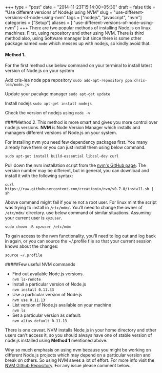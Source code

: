 +++
type = "post"
date = "2014-11-23T15:14:00+05:30"
draft = false
title = "Use different versions of Node.js using NVM"
slug = "use-different-versions-of-node-using-nvm"
tags = ["nodejs", "javascript", "nvm"]
categories = ["Setup"]
aliases = [
	"use-different-versions-of-node-using-nvm"
]
+++
There are two popular methods of installing Node.js on linux machines. First, using repository and other using NVM. There is third method also, using Software manager but since there is some other package named `node` which messes up with nodejs, so kindly avoid that.



#### Method 1.
For the first method use below command on your terminal to install latest version of Node.js on your system

Add cris-lea node ppa repository
`sudo add-apt-repository ppa:chris-lea/node.js`

Update your pacakge manager
`sudo apt-get update`

Install nodejs
`sudo apt-get install nodejs`

Check the version of nodejs using `node -v`

####Method 2.
This method is more smart and gives you more control over node.js versions.
**NVM** is Node Version Manager which installs and managers different versions of Node.js on your system.

For installing nvm you need few dependency packages first. You many already have them or you can just install them using below command.

`sudo apt-get install build-essential libssl-dev curl`

Pull down the nvm installation script from the [nvm's GitHub page](https://github.com/creationix/nvm). The version number may be different, but in general, you can download and install it with the following syntax:

`curl https://raw.githubusercontent.com/creationix/nvm/v0.7.0/install.sh | sh`

Above command might fail if you're not a root user. For linux mint the script was trying to install in `/etc/mdm/`. You'll need to change the owner of `/etc/mdm/` directory. use below command of similar situations. Assuming your current user is `xyzuser`.

`sudo chown -R xyzuser /etc/mdm`

To gain access to the nvm functionality, you'll need to log out and log back in again, or you can source the ~/.profile file so that your current session knows about the changes:

`source ~/.profile`

#####Few useful NVM commands
- Find out available Node.js versions.<br/>
`nvm ls-remote`
- Install a particular version of Node.js<br/>
`nvm install 0.11.33`
- Use a particular version of Node.js<br/>
`nvm use 0.11.13`
- List version of Node.js available on your machine<br/>
`nvm ls`
- Set a particular version as default.<br/>
`nvm alias default 0.11.13`

There is one caveat. NVM installs Node.js in your home directory and other users can't access it, so you should always have one of stable version of node.js installed using **Method 1** mentioned above.

Why so much emphasis on using nvm because you might be working on different Node.js projects which may depend on a particular version and break on others. So using NVM saves a lot of effort.
For more info visit the [NVM Github Repository](https://github.com/creationix/nvm). For any issue please comment below.
